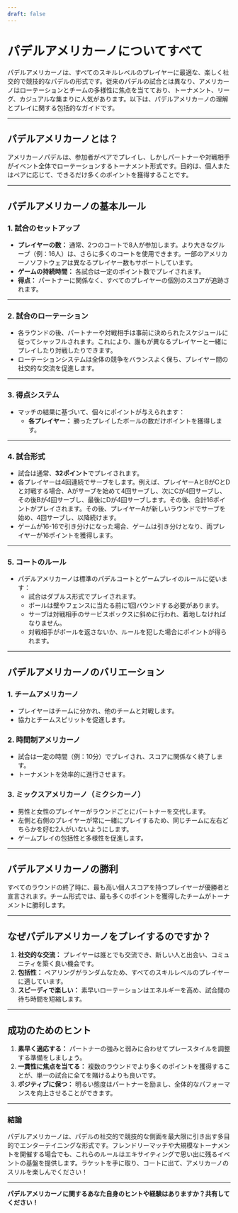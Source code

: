 ```yaml
---
draft: false
---
```

# パデルアメリカーノについてすべて

パデルアメリカーノは、すべてのスキルレベルのプレイヤーに最適な、楽しく社交的で競技的なパデルの形式です。従来のパデルの試合とは異なり、アメリカーノはローテーションとチームの多様性に焦点を当てており、トーナメント、リーグ、カジュアルな集まりに人気があります。以下は、パデルアメリカーノの理解とプレイに関する包括的なガイドです。

---

## **パデルアメリカーノとは？**

アメリカーノパデルは、参加者がペアでプレイし、しかしパートナーや対戦相手がイベント全体でローテーションするトーナメント形式です。目的は、個人またはペアに応じて、できるだけ多くのポイントを獲得することです。

---

## **パデルアメリカーノの基本ルール**

### **1. 試合のセットアップ**
- **プレイヤーの数：** 通常、2つのコートで8人が参加します。より大きなグループ（例：16人）は、さらに多くのコートを使用できます。一部のアメリカーノソフトウェアは異なるプレイヤー数もサポートしています。
- **ゲームの持続時間：** 各試合は一定のポイント数でプレイされます。
- **得点：** パートナーに関係なく、すべてのプレイヤーの個別のスコアが追跡されます。

---

### **2. 試合のローテーション**
- 各ラウンドの後、パートナーや対戦相手は事前に決められたスケジュールに従ってシャッフルされます。これにより、誰もが異なるプレイヤーと一緒にプレイしたり対戦したりできます。
- ローテーションシステムは全体の競争をバランスよく保ち、プレイヤー間の社交的な交流を促進します。

---

### **3. 得点システム**
- マッチの結果に基づいて、個々にポイントが与えられます：
  - **各プレイヤー：** 勝ったプレイしたボールの数だけポイントを獲得します。

---

### **4. 試合形式**
- 試合は通常、**32ポイント**でプレイされます。
- 各プレイヤーは4回連続でサーブをします。例えば、プレイヤーAとBがCとDと対戦する場合、Aがサーブを始めて4回サーブし、次にCが4回サーブし、その後Bが4回サーブし、最後にDが4回サーブします。その後、合計16ポイントがプレイされます。その後、プレイヤーAが新しいラウンドでサーブを始め、4回サーブし、以降続けます。
- ゲームが16-16で引き分けになった場合、ゲームは引き分けとなり、両プレイヤーが16ポイントを獲得します。

---

### **5. コートのルール**
- パデルアメリカーノは標準のパデルコートとゲームプレイのルールに従います：
  - 試合はダブルス形式でプレイされます。
  - ボールは壁やフェンスに当たる前に1回バウンドする必要があります。
  - サーブは対戦相手のサービスボックスに斜めに行われ、着地しなければなりません。
  - 対戦相手がボールを返さないか、ルールを犯した場合にポイントが得られます。

---

## **パデルアメリカーノのバリエーション**

### **1. チームアメリカーノ**
- プレイヤーはチームに分かれ、他のチームと対戦します。
- 協力とチームスピリットを促進します。

### **2. 時間制アメリカーノ**
- 試合は一定の時間（例：10分）でプレイされ、スコアに関係なく終了します。
- トーナメントを効率的に進行させます。

### **3. ミックスアメリカーノ（ミクシカーノ）**
- 男性と女性のプレイヤーがラウンドごとにパートナーを交代します。
- 左側と右側のプレイヤーが常に一緒にプレイするため、同じチームに左右どちらかを好む2人がいないようにします。
- ゲームプレイの包括性と多様性を促進します。

---

## **パデルアメリカーノの勝利**

すべてのラウンドの終了時に、最も高い個人スコアを持つプレイヤーが優勝者と宣言されます。チーム形式では、最も多くのポイントを獲得したチームがトーナメントに勝利します。

---

## **なぜパデルアメリカーノをプレイするのですか？**

1. **社交的な交流：** プレイヤーは誰とでも交流でき、新しい人と出会い、コミュニティを築く良い機会です。
2. **包括性：** ペアリングがランダムなため、すべてのスキルレベルのプレイヤーに適しています。
3. **スピーディで楽しい：** 素早いローテーションはエネルギーを高め、試合間の待ち時間を短縮します。

---

## **成功のためのヒント**

1. **素早く適応する：** パートナーの強みと弱みに合わせてプレースタイルを調整する準備をしましょう。
2. **一貫性に焦点を当てる：** 複数のラウンドでより多くのポイントを獲得することが、単一の試合に全てを賭けるよりも良いです。
3. **ポジティブに保つ：** 明るい態度はパートナーを励まし、全体的なパフォーマンスを向上させることができます。

---

### **結論**

パデルアメリカーノは、パデルの社交的で競技的な側面を最大限に引き出す多目的でエンターテイニングな形式です。フレンドリーマッチや大規模なトーナメントを開催する場合でも、これらのルールはエキサイティングで思い出に残るイベントの基盤を提供します。ラケットを手に取り、コートに出て、アメリカーノのスリルを楽しんでください！

---

**パデルアメリカーノに関するあなた自身のヒントや経験はありますか？共有してください！**